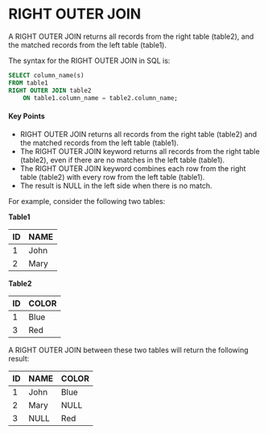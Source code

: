 # RIGHT OUTER JOIN

A RIGHT OUTER JOIN returns all records from the right table (table2), and the matched records from the left table (table1).

The syntax for the RIGHT OUTER JOIN in SQL is:

```sql
SELECT column_name(s)
FROM table1
RIGHT OUTER JOIN table2
    ON table1.column_name = table2.column_name;
```

#### Key Points

- RIGHT OUTER JOIN returns all records from the right table (table2) and the matched records from the left table (table1).
- The RIGHT OUTER JOIN keyword returns all records from the right table (table2), even if there are no matches in the left table (table1).
- The RIGHT OUTER JOIN keyword combines each row from the right table (table2) with every row from the left table (table1).
- The result is NULL in the left side when there is no match.

For example, consider the following two tables:

**Table1**

| ID | NAME |
|----|------|
|  1 | John |
|  2 | Mary |

**Table2**

| ID | COLOR |
|----|-------|
|  1 | Blue  |
|  3 | Red   |

A RIGHT OUTER JOIN between these two tables will return the following result:

| ID | NAME | COLOR |
|----|------|-------|
|  1 | John | Blue  |
|  2 | Mary | NULL  |
|  3 | NULL | Red   |
